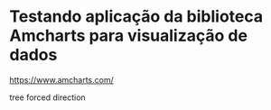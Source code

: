 # Testando aplicação da biblioteca Amcharts para visualização de dados

https://www.amcharts.com/

tree forced direction